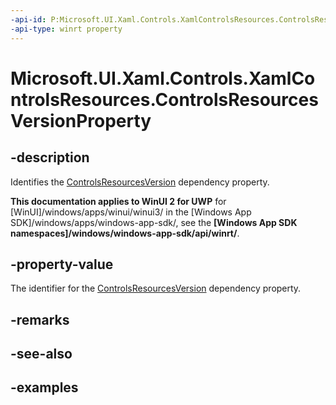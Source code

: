 ```yaml
---
-api-id: P:Microsoft.UI.Xaml.Controls.XamlControlsResources.ControlsResourcesVersionProperty
-api-type: winrt property
---
```


# Microsoft.UI.Xaml.Controls.XamlControlsResources.ControlsResourcesVersionProperty

<!--
public static Windows.UI.Xaml.DependencyProperty ControlsResourcesVersionProperty { get; }
-->


## -description

Identifies the [ControlsResourcesVersion](xamlcontrolsresources_controlsresourcesversion.md) dependency property.

**This documentation applies to WinUI 2 for UWP** for [WinUI]/windows/apps/winui/winui3/ in the [Windows App SDK]/windows/apps/windows-app-sdk/, see the **[Windows App SDK namespaces]/windows/windows-app-sdk/api/winrt/**.

## -property-value

The identifier for the [ControlsResourcesVersion](xamlcontrolsresources_controlsresourcesversion.md) dependency property.

## -remarks

## -see-also

## -examples


